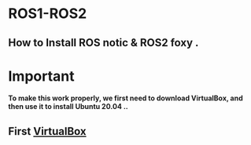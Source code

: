 # ROS1-ROS2
## How to Install ROS notic & ROS2 foxy .

# Important
#### To make this work properly, we first need to download VirtualBox, and then use it to install Ubuntu 20.04 ..
## First [VirtualBox](https://www.virtualbox.org/wiki/Downloads)
